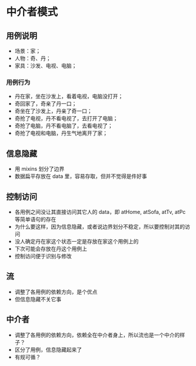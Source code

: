 # 中介者模式

## 用例说明
+ 场景：家；
+ 人物：奇、丹；
+ 家具：沙发、电视、电脑；
### 用例行为
+ 丹在家，坐在沙发上，看着电视，电脑没打开；
+ 奇回家了，奇亲了丹一口；
+ 奇坐在了沙发上，丹亲了奇一口；
+ 奇抢了电视，丹不看电视了，去打开了电脑；
+ 奇抢了电脑，丹不看电脑了，去看电视了；
+ 奇抢了电视和电脑，丹生气地离开了家；

## 信息隐藏
+ 用 mixins 划分了边界
+ 数据扁平存放在 data 里，容易存取，但并不觉得是件好事

## 控制访问
+ 各用例之间没让其直接访问其它人的 data，即 atHome, atSofa, atTv, atPc 等简单语句的存在
+ 为什么要这样，因为信息隐藏，或者说边界划分不稳定，所以要控制对其的访问
+ 没人确定丹在家这个状态一定是存放在家这个用例上的
+ 下次可能会存放在丹这个用例上
+ 控制访问便于识别与修改

## 流
+ 调整了各用例的依赖方向，是个优点
+ 但信息隐藏不关它事

## 中介者
+ 调整了各用例的依赖方向，依赖全在中介者身上，所以流也是一个中介的样子？
+ 区分了用例，信息隐藏起来了
+ 有规可循？
